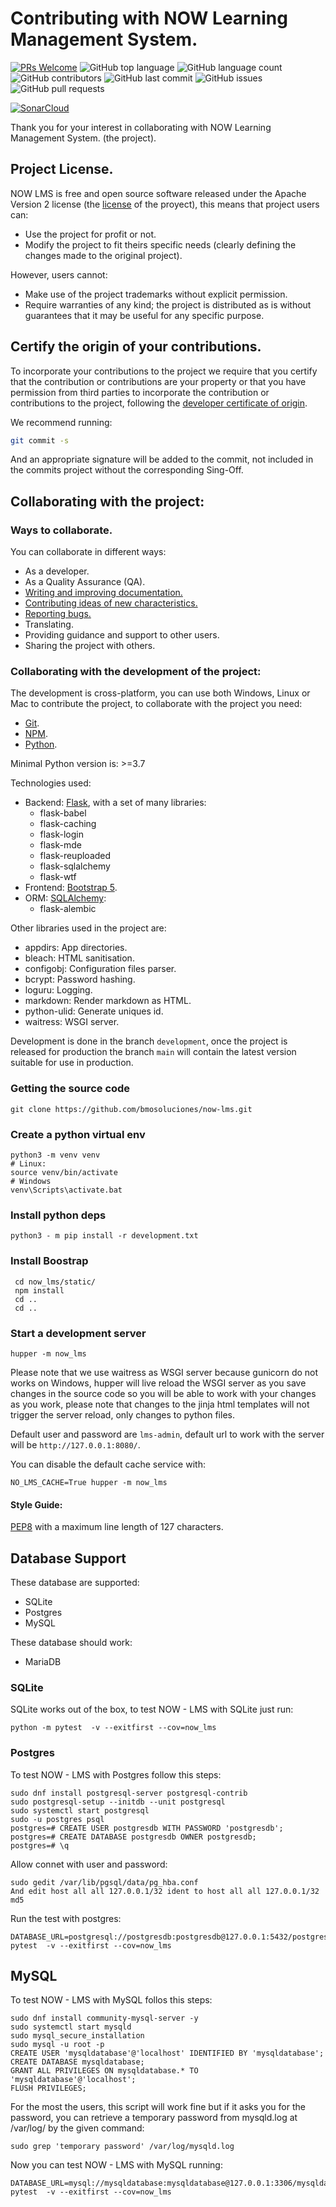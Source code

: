 # Contributing with NOW Learning Management System.

[![PRs Welcome](https://img.shields.io/badge/PRs-welcome-brightgreen.svg?style=flat-square)](http://makeapullrequest.com)
![GitHub top language](https://img.shields.io/github/languages/top/bmosoluciones/now-lms)
![GitHub language count](https://img.shields.io/github/languages/count/bmosoluciones/now-lms)
![GitHub contributors](https://img.shields.io/github/contributors/bmosoluciones/now-lms)
![GitHub last commit](https://img.shields.io/github/last-commit/bmosoluciones/now-lms)
![GitHub issues](https://img.shields.io/github/issues/bmosoluciones/now-lms)
![GitHub pull requests](https://img.shields.io/github/issues-pr-raw/bmosoluciones/now-lms)

[![SonarCloud](https://sonarcloud.io/images/project_badges/sonarcloud-black.svg)](https://sonarcloud.io/dashboard?id=bmosoluciones_now-lms)

Thank you for your interest in collaborating with NOW Learning Management System. (the project).

## Project License.

NOW LMS is free and open source software released under the Apache Version 2 license (the [license](https://github.com/bmosoluciones/now-lms/blob/main/LICENSE) of the proyect), this means that project users can:

* Use the project for profit or not.
* Modify the project to fit theirs specific needs (clearly defining the changes made to the original project).

However, users cannot:

* Make use of the project trademarks without explicit permission.
* Require warranties of any kind; the project is distributed as is without guarantees that it may be useful for any specific purpose.

## Certify the origin of your contributions.

To incorporate your contributions to the project we require that you certify that the contribution or contributions are your property or that you have permission from third parties to incorporate the contribution or contributions to the project, following the [developer certificate of origin](https://developercertificate.org/).

We recommend running:

```bash
git commit -s
```

And an appropriate signature will be added to the commit, not included in the commits project without the corresponding Sing-Off.

## Collaborating with the project:

### Ways to collaborate.

You can collaborate in different ways:

* As a developer.
* As a Quality Assurance (QA).
* [Writing and improving documentation.](https://now-lms-manual.readthedocs.io/en/latest/)
* [Contributing ideas of new characteristics.](https://github.com/bmosoluciones/now-lms/discussions)
* [Reporting bugs.](https://github.com/bmosoluciones/now-lms/issues)
* Translating.
* Providing guidance and support to other users.
* Sharing the project with others.

### Collaborating with the development of the project:

The development is cross-platform, you can use both Windows, Linux or Mac to contribute the project, to collaborate with the project you need:

  * [Git](https://git-scm.com/).
  * [NPM](https://www.npmjs.com/).
  * [Python](https://www.python.org/downloads/).

Minimal Python version is: >=3.7

Technologies used:

* Backend: [Flask](https://flask.palletsprojects.com/en/1.1.x/), with a set of many libraries:
  - flask-babel
  - flask-caching
  - flask-login
  - flask-mde
  - flask-reuploaded
  - flask-sqlalchemy
  - flask-wtf
* Frontend: [Bootstrap 5](https://v5.getbootstrap.com/).
* ORM: [SQLAlchemy](https://www.sqlalchemy.org/):
  - flask-alembic

Other libraries used in the project are:
  - appdirs: App directories.
  - bleach: HTML sanitisation.
  - configobj: Configuration files parser.
  - bcrypt: Password hashing.
  - loguru: Logging.
  - markdown: Render markdown as HTML.
  - python-ulid: Generate uniques id.
  - waitress: WSGI server.

Development is done in the branch ```development```, once the project is released for production the branch ```main``` will contain the latest version suitable for use in production.

### Getting the source code

```
git clone https://github.com/bmosoluciones/now-lms.git
```
### Create a python virtual env

```
python3 -m venv venv
# Linux:
source venv/bin/activate
# Windows
venv\Scripts\activate.bat
```
### Install python deps

```
python3 - m pip install -r development.txt
```

### Install Boostrap

```
 cd now_lms/static/
 npm install
 cd ..
 cd ..
```

### Start a development server

```
hupper -m now_lms
```
Please note that we use waitress as WSGI server because gunicorn do not works on Windows, hupper will live reload the WSGI server as you save changes in the source code so you will be able to work with your changes as you work, please note that changes to the jinja html templates will not trigger the server reload, only changes to python files.

Default user and password are ```lms-admin```, default url to work with the server will be ```http://127.0.0.1:8080/```.

You can disable the default cache service with:

```
NO_LMS_CACHE=True hupper -m now_lms
```
#### Style Guide:

[PEP8](https://www.python.org/dev/peps/pep-0008/) with a maximum line length of 127 characters.

## Database Support

These database are supported:

* SQLite
* Postgres
* MySQL

These database should work:

* MariaDB

### SQLite

SQLite works out of the box, to test NOW - LMS with SQLite just run:

```
python -m pytest  -v --exitfirst --cov=now_lms
```

### Postgres

To test NOW - LMS with Postgres follow this steps:

```
sudo dnf install postgresql-server postgresql-contrib
sudo postgresql-setup --initdb --unit postgresql
sudo systemctl start postgresql
sudo -u postgres psql
postgres=# CREATE USER postgresdb WITH PASSWORD 'postgresdb';
postgres=# CREATE DATABASE postgresdb OWNER postgresdb;
postgres=# \q
```

Allow connet with user and password:

```
sudo gedit /var/lib/pgsql/data/pg_hba.conf
And edit host all all 127.0.0.1/32 ident to host all all 127.0.0.1/32 md5
```

Run the test with postgres:

```
DATABASE_URL=postgresql://postgresdb:postgresdb@127.0.0.1:5432/postgresdb pytest  -v --exitfirst --cov=now_lms
```

## MySQL

To test NOW - LMS with MySQL follos this steps:

```
sudo dnf install community-mysql-server -y
sudo systemctl start mysqld
sudo mysql_secure_installation
sudo mysql -u root -p
CREATE USER 'mysqldatabase'@'localhost' IDENTIFIED BY 'mysqldatabase';
CREATE DATABASE mysqldatabase;
GRANT ALL PRIVILEGES ON mysqldatabase.* TO 'mysqldatabase'@'localhost';
FLUSH PRIVILEGES;
```

For the most the users, this script will work fine but if it asks you for the password, you can retrieve a temporary password from mysqld.log at /var/log/ by the given command:

```
sudo grep 'temporary password' /var/log/mysqld.log
```

Now you can test NOW - LMS with MySQL running:

```
DATABASE_URL=mysql://mysqldatabase:mysqldatabase@127.0.0.1:3306/mysqldatabase pytest  -v --exitfirst --cov=now_lms
```
